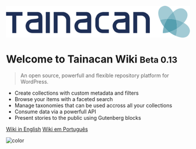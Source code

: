 ![logo](_assets/images/logo_tainacan.png)

# Welcome to Tainacan Wiki <small>Beta 0.13</small>

> An open source, powerfull and flexible repository platform for WordPress.

- Create collections with custom metadata and filters
- Browse your items with a faceted search
- Manage taxonomies that can be used accross all your collections
- Consume data via a powerfull API
- Present stories to the public using Gutenberg blocks

[Wiki in English](/#tainacan-wiki)
[Wiki em Português](/pt-br/#wiki-do-tainacan)

<!-- background color -->

![color](#ffffff)